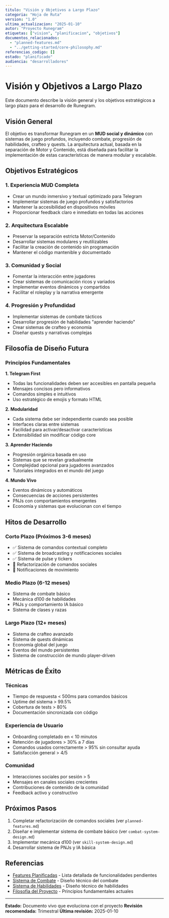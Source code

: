 ```yaml
---
titulo: "Visión y Objetivos a Largo Plazo"
categoria: "Hoja de Ruta"
version: "1.0"
ultima_actualizacion: "2025-01-10"
autor: "Proyecto Runegram"
etiquetas: ["vision", "planificacion", "objetivos"]
documentos_relacionados:
  - "planned-features.md"
  - "../getting-started/core-philosophy.md"
referencias_codigo: []
estado: "planificado"
audiencia: "desarrolladores"
---
```


# Visión y Objetivos a Largo Plazo

Este documento describe la visión general y los objetivos estratégicos a largo plazo para el desarrollo de Runegram.

## Visión General

El objetivo es transformar Runegram en un **MUD social y dinámico** con sistemas de juego profundos, incluyendo combate, progresión de habilidades, crafteo y quests. La arquitectura actual, basada en la separación de Motor y Contenido, está diseñada para facilitar la implementación de estas características de manera modular y escalable.

## Objetivos Estratégicos

### 1. Experiencia MUD Completa
- Crear un mundo inmersivo y textual optimizado para Telegram
- Implementar sistemas de juego profundos y satisfactorios
- Mantener la accesibilidad en dispositivos móviles
- Proporcionar feedback claro e inmediato en todas las acciones

### 2. Arquitectura Escalable
- Preservar la separación estricta Motor/Contenido
- Desarrollar sistemas modulares y reutilizables
- Facilitar la creación de contenido sin programación
- Mantener el código mantenible y documentado

### 3. Comunidad y Social
- Fomentar la interacción entre jugadores
- Crear sistemas de comunicación ricos y variados
- Implementar eventos dinámicos y compartidos
- Facilitar el roleplay y la narrativa emergente

### 4. Progresión y Profundidad
- Implementar sistemas de combate tácticos
- Desarrollar progresión de habilidades "aprender haciendo"
- Crear sistemas de crafteo y economía
- Diseñar quests y narrativas complejas

## Filosofía de Diseño Futura

### Principios Fundamentales

**1. Telegram First**
- Todas las funcionalidades deben ser accesibles en pantalla pequeña
- Mensajes concisos pero informativos
- Comandos simples e intuitivos
- Uso estratégico de emojis y formato HTML

**2. Modularidad**
- Cada sistema debe ser independiente cuando sea posible
- Interfaces claras entre sistemas
- Facilidad para activar/desactivar características
- Extensibilidad sin modificar código core

**3. Aprender Haciendo**
- Progresión orgánica basada en uso
- Sistemas que se revelan gradualmente
- Complejidad opcional para jugadores avanzados
- Tutoriales integrados en el mundo del juego

**4. Mundo Vivo**
- Eventos dinámicos y automáticos
- Consecuencias de acciones persistentes
- PNJs con comportamientos emergentes
- Economía y sistemas que evolucionan con el tiempo

## Hitos de Desarrollo

### Corto Plazo (Próximos 3-6 meses)
- ✅ Sistema de comandos contextual completo
- ✅ Sistema de broadcasting y notificaciones sociales
- ✅ Sistema de pulse y tickers
- 🔄 Refactorización de comandos sociales
- 🔄 Notificaciones de movimiento

### Medio Plazo (6-12 meses)
- Sistema de combate básico
- Mecánica d100 de habilidades
- PNJs y comportamiento IA básico
- Sistema de clases y razas

### Largo Plazo (12+ meses)
- Sistema de crafteo avanzado
- Sistema de quests dinámicas
- Economía global del juego
- Eventos del mundo persistentes
- Sistema de construcción de mundo player-driven

## Métricas de Éxito

### Técnicas
- Tiempo de respuesta < 500ms para comandos básicos
- Uptime del sistema > 99.5%
- Cobertura de tests > 80%
- Documentación sincronizada con código

### Experiencia de Usuario
- Onboarding completado en < 10 minutos
- Retención de jugadores > 30% a 7 días
- Comandos usados correctamente > 95% sin consultar ayuda
- Satisfacción general > 4/5

### Comunidad
- Interacciones sociales por sesión > 5
- Mensajes en canales sociales crecientes
- Contribuciones de contenido de la comunidad
- Feedback activo y constructivo

## Próximos Pasos

1. Completar refactorización de comandos sociales (ver `planned-features.md`)
2. Diseñar e implementar sistema de combate básico (ver `combat-system-design.md`)
3. Implementar mecánica d100 (ver `skill-system-design.md`)
4. Desarrollar sistema de PNJs y IA básica

## Referencias

- [Features Planificadas](planned-features.md) - Lista detallada de funcionalidades pendientes
- [Sistema de Combate](combat-system-design.md) - Diseño técnico del combate
- [Sistema de Habilidades](skill-system-design.md) - Diseño técnico de habilidades
- [Filosofía del Proyecto](../getting-started/core-philosophy.md) - Principios fundamentales actuales

---

**Estado:** Documento vivo que evoluciona con el proyecto
**Revisión recomendada:** Trimestral
**Última revisión:** 2025-01-10
